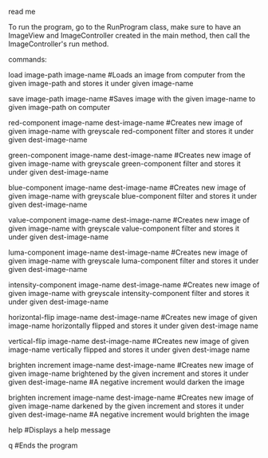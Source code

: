 read me

To run the program, go to the RunProgram class, make sure to have an ImageView and ImageController created in the main method, then call the ImageController's run method.

commands:

load image-path image-name 
#Loads an image from computer from the given image-path and stores it under given image-name

save image-path image-name
#Saves image with the given image-name to given image-path on computer

red-component image-name dest-image-name
#Creates new image of given image-name with greyscale red-component filter and stores it under given dest-image-name

green-component image-name dest-image-name
#Creates new image of given image-name with greyscale green-component filter and stores it under given dest-image-name

blue-component image-name dest-image-name
#Creates new image of given image-name with greyscale blue-component filter and stores it under given dest-image-name

value-component image-name dest-image-name
#Creates new image of given image-name with greyscale value-component filter and stores it under given dest-image-name

luma-component image-name dest-image-name
#Creates new image of given image-name with greyscale luma-component filter and stores it under given dest-image-name

intensity-component image-name dest-image-name
#Creates new image of given image-name with greyscale intensity-component filter and stores it under given dest-image-name

horizontal-flip image-name dest-image-name
#Creates new image of given image-name horizontally flipped and stores it under given dest-image name


vertical-flip image-name dest-image-name
#Creates new image of given image-name vertically flipped and stores it under given dest-image name

brighten increment image-name dest-image-name
#Creates new image of given image-name brightened by the given increment and stores it under given dest-image-name
#A negative increment would darken the image

brighten increment image-name dest-image-name
#Creates new image of given image-name darkened by the given increment and stores it under given dest-image-name
#A negative increment would brighten the image

help
#Displays a help message

q
#Ends the program

